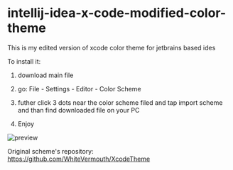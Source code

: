 # intellij-idea-x-code-modified-color-theme

This is my edited version of xcode color theme for jetbrains based ides

To install it:

1. download main file

2. go: File - Settings - Editor - Color Scheme

3. futher click 3 dots near the color scheme filed and tap import scheme and than find downloaded file on your PC

4. Enjoy

![preview](https://github.com/Evlzz/intellij-idea-x-code-modified-color-theme/assets/136069270/f3fe6104-3e48-4941-aefa-24548ae539c2)




Original scheme's repository: https://github.com/WhiteVermouth/XcodeTheme
